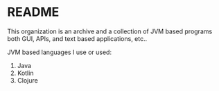 # README

This organization is an archive and a collection of JVM based programs both GUI, APIs, and text based applications, etc..

JVM based languages I use or used:
1. Java
2. Kotlin
3. Clojure
